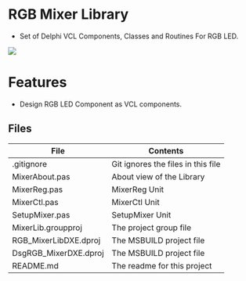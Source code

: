 # RGB Mixer Library
- Set of Delphi VCL Components, Classes and Routines For RGB LED. 

![](RGB_MixerLib.png) 



# Features  

- Design RGB LED Component as VCL components.



## Files

| File | Contents | 
| --- | --- |
| .gitignore | Git ignores the files in this file |
| MixerAbout.pas | About view of the Library |
| MixerReg.pas |MixerReg Unit | 
| MixerCtl.pas| MixerCtl Unit |
| SetupMixer.pas |SetupMixer Unit |
| MixerLib.groupproj | The project group file |
| RGB_MixerLibDXE.dproj | The MSBUILD project file |
| DsgRGB_MixerDXE.dproj | The MSBUILD project file |
| README.md | The readme for this project |

